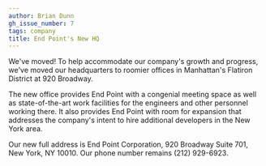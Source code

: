 ```yaml
---
author: Brian Dunn
gh_issue_number: 7
tags: company
title: End Point's New HQ
---
```


We've moved! To help accommodate our company's growth and progress, we've moved our headquarters to roomier offices in Manhattan's Flatiron District at 920 Broadway.

The new office provides End Point with a congenial meeting space as well as state-of-the-art work facilities for the engineers and other personnel working there. It also provides End Point with room for expansion that addresses the company's intent to hire additional developers in the New York area.

Our new full address is End Point Corporation, 920 Broadway Suite 701, New York, NY 10010. Our phone number remains (212) 929-6923.

